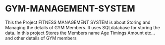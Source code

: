 # GYM-MANAGEMENT-SYSTEM
This the Project FITNESS MANAGEMENT SYSTEM is about Storing and Managing the details of GYM Members. 
It uses SQLdatabase for storing the data. 
In this project Stores the Members name Age Timings Amount etc... and other details of GYM members
